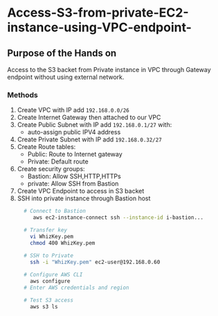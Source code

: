 # Access-S3-from-private-EC2-instance-using-VPC-endpoint-
## Purpose of the Hands on
Access to the S3 backet from Private instance in VPC through Gateway endpoint without using external network.

### Methods

1. Create VPC with IP add `192.168.0.0/26`
2. Create Internet Gateway then attached to our VPC
3. Create Public Subnet with IP add `192.168.0.1/27` with:
   - auto-assign public IPV4 address
4. Create Private Subnet with IP add `192.168.0.32/27` 
5. Create Route tables:
   - Public:  Route to Internet gateway
   - Private: Default route
6. Create security groups:
   - Bastion: Allow SSH,HTTP,HTTPs
   - private: Allow SSH from Bastion 
7. Create VPC Endpoint to access in S3 backet 
8. SSH into private instance through Bastion host
   ```bash
     # Connect to Bastion
        aws ec2-instance-connect ssh --instance-id i-bastion...
   
     # Transfer key
       vi WhizKey.pem
       chmod 400 WhizKey.pem
   
     # SSH to Private
       ssh -i "WhizKey.pem" ec2-user@192.168.0.60
    
     # Configure AWS CLI
       aws configure
     # Enter AWS credentials and region

     # Test S3 access
       aws s3 ls
    

